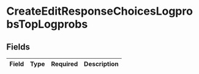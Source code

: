 # CreateEditResponseChoicesLogprobsTopLogprobs


## Fields

| Field       | Type        | Required    | Description |
| ----------- | ----------- | ----------- | ----------- |